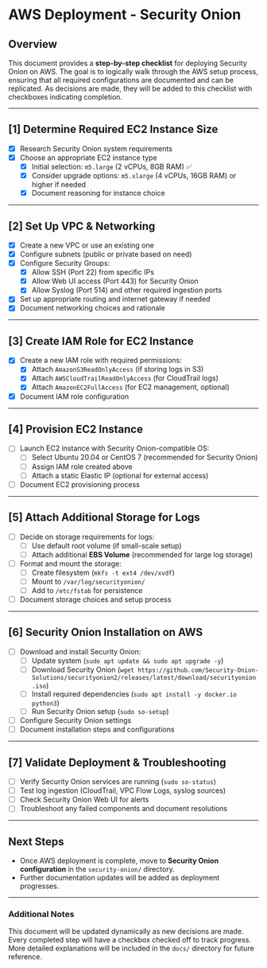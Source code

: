 # AWS Deployment - Security Onion

## Overview
This document provides a **step-by-step checklist** for deploying Security Onion on AWS. The goal is to logically walk through the AWS setup process, ensuring that all required configurations are documented and can be replicated. As decisions are made, they will be added to this checklist with checkboxes indicating completion.

---

## [1] Determine Required EC2 Instance Size
- [X] Research Security Onion system requirements
- [X] Choose an appropriate EC2 instance type
  - [X] Initial selection: `m5.large` (2 vCPUs, 8GB RAM) ✅
  - [X] Consider upgrade options: `m5.xlarge` (4 vCPUs, 16GB RAM) or higher if needed
  - [X] Document reasoning for instance choice

---

## [2] Set Up VPC & Networking
- [X] Create a new VPC or use an existing one
- [X] Configure subnets (public or private based on need)
- [X] Configure Security Groups:
  - [X] Allow SSH (Port 22) from specific IPs
  - [X] Allow Web UI access (Port 443) for Security Onion
  - [X] Allow Syslog (Port 514) and other required ingestion ports
- [X] Set up appropriate routing and internet gateway if needed
- [X] Document networking choices and rationale

---

## [3] Create IAM Role for EC2 Instance
- [X] Create a new IAM role with required permissions:
  - [X] Attach `AmazonS3ReadOnlyAccess` (if storing logs in S3)
  - [X] Attach `AWSCloudTrailReadOnlyAccess` (for CloudTrail logs)
  - [X] Attach `AmazonEC2FullAccess` (for EC2 management, optional)
- [X] Document IAM role configuration

---

## [4] Provision EC2 Instance
- [ ] Launch EC2 instance with Security Onion-compatible OS:
  - [ ] Select Ubuntu 20.04 or CentOS 7 (recommended for Security Onion)
  - [ ] Assign IAM role created above
  - [ ] Attach a static Elastic IP (optional for external access)
- [ ] Document EC2 provisioning process

---

## [5] Attach Additional Storage for Logs
- [ ] Decide on storage requirements for logs:
  - [ ] Use default root volume (if small-scale setup)
  - [ ] Attach additional **EBS Volume** (recommended for large log storage)
- [ ] Format and mount the storage:
  - [ ] Create filesystem (`mkfs -t ext4 /dev/xvdf`)
  - [ ] Mount to `/var/log/securityonion/`
  - [ ] Add to `/etc/fstab` for persistence
- [ ] Document storage choices and setup process

---

## [6] Security Onion Installation on AWS
- [ ] Download and install Security Onion:
  - [ ] Update system (`sudo apt update && sudo apt upgrade -y`)
  - [ ] Download Security Onion (`wget https://github.com/Security-Onion-Solutions/securityonion2/releases/latest/download/securityonion.iso`)
  - [ ] Install required dependencies (`sudo apt install -y docker.io python3`)
  - [ ] Run Security Onion setup (`sudo so-setup`)
- [ ] Configure Security Onion settings
- [ ] Document installation steps and configurations

---

## [7] Validate Deployment & Troubleshooting
- [ ] Verify Security Onion services are running (`sudo so-status`)
- [ ] Test log ingestion (CloudTrail, VPC Flow Logs, syslog sources)
- [ ] Check Security Onion Web UI for alerts
- [ ] Troubleshoot any failed components and document resolutions

---

## **Next Steps**
- Once AWS deployment is complete, move to **Security Onion configuration** in the `security-onion/` directory.
- Further documentation updates will be added as deployment progresses.

---

### **Additional Notes**
This document will be updated dynamically as new decisions are made. Every completed step will have a checkbox checked off to track progress. More detailed explanations will be included in the `docs/` directory for future reference.




